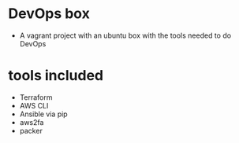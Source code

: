 # DevOps box
* A vagrant project with an ubuntu box with the tools needed to do DevOps

# tools included
* Terraform
* AWS CLI
* Ansible via pip
* aws2fa
* packer
